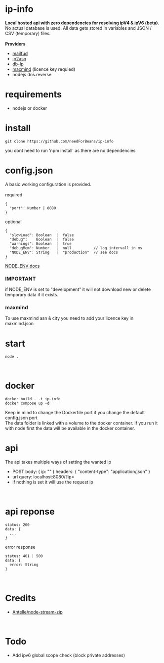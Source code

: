 # ip-info
<b>Local hosted api with zero dependencies for resolving ipV4 & ipV6 (beta).</b>
<br>
No actual database is used. All data gets stored in variables and JSON / CSV (temporary) files.
<br><br>
<b>Providers</b>
* <a href="https://mailfud.org/geoip-legacy/">mailfud</a>
* <a href="https://iptoasn.com/">ip2asn</a>
* <a href="https://db-ip.com/db/">db-ip</a>
* <a href="https://www.maxmind.com/en/geoip2-databases">maxmind</a> (licence key requied)
* nodejs dns.reverse

# requirements
* nodejs or docker

# install
```
git clone https://github.com/needForBeans/ip-info
```
you dont need to run 'npm install' as there are no dependencies
<br>

# config.json
A basic working configuration is provided.
<br><br>
required
``` 
{
  "port": Number | 8080
}
```
optional
```
{
  "slowLoad": Boolean  |  false
  "debug":    Boolean  |  false
  "warnings": Boolean  |  true
  "debugMem": Number   |  null          // log intervall in ms
  "NODE_ENV": String   |  "production"  // see docs
}
```
<a href="https://nodejs.dev/en/learn/nodejs-the-difference-between-development-and-production/">NODE_ENV docs</a>
<h3>IMPORTANT</h3>
if NODE_ENV is set to "development" it will not download new or delete temporary data if it exists.
<br>

<h3>maxmind</h3>
To use maxmind asn & city you need to add your licence key in maxmind.json

# start
```
node .
```
<br>

# docker
```
docker build . -t ip-info
docker compose up -d
```
Keep in mind to change the Dockerfile port if you change the default config.json port
<br>
The data folder is linked with a volume to the docker container. If you run it with node first the data will be available in the docker container.
<br>

# api
The api takes multiple ways of setting the wanted ip
* POST body: { ip: "" } headers: { "content-type": "application/json" }
* url query: localhost:8080/?ip=
* if nothing is set it will use the request ip
<br>

# api reponse
```
status: 200
data: {
  ...
}
```
error response
```
status: 401 | 500
data: {
  error: String
}
```
<br>

# Credits
* <a href="https://github.com/antelle/node-stream-zip">Antelle/node-stream-zip</a>
<br>

# Todo
* Add ipv6 global scope check (block private addresses)
